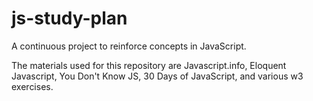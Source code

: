 # js-study-plan
A continuous project to reinforce concepts in JavaScript.  


The materials used for this repository are Javascript.info, Eloquent Javascript, You Don't Know JS, 30 Days of JavaScript, and various w3 exercises. 
